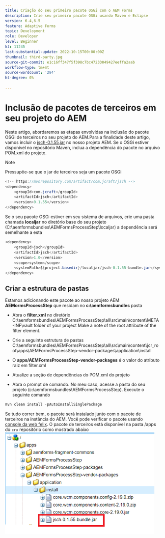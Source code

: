 ```yaml
---
title: Criação do seu primeiro pacote OSGi com o AEM Forms
description: Crie seu primeiro pacote OSGi usando Maven e Eclipse
version: 6.4,6.5
feature: Adaptive Forms
topic: Development
role: Developer
level: Beginner
kt: 11245
last-substantial-update: 2022-10-15T00:00:00Z
thumbnail: third-party.jpg
source-git-commit: e1c16ff347f5f398c7bc47233049427eeffa2aab
workflow-type: tm+mt
source-wordcount: '284'
ht-degree: 0%

---
```


# Inclusão de pacotes de terceiros em seu projeto do AEM

Neste artigo, abordaremos as etapas envolvidas na inclusão do pacote OSGi de terceiros no seu projeto do AEM.Para a finalidade deste artigo, vamos incluir o [jsch-0.1.55.jar](https://repo1.maven.org/maven2/com/jcraft/jsch/0.1.55/jsch-0.1.55.jar) no nosso projeto AEM.  Se o OSGi estiver disponível no repositório Maven, inclua a dependência do pacote no arquivo POM.xml do projeto.

>[!NOTE]
> Pressupõe-se que o jar de terceiros seja um pacote OSGi

```java
<!-- https://mvnrepository.com/artifact/com.jcraft/jsch -->
<dependency>
    <groupId>com.jcraft</groupId>
    <artifactId>jsch</artifactId>
    <version>0.1.55</version>
</dependency>
```

Se o seu pacote OSGi estiver em seu sistema de arquivos, crie uma pasta chamada **localjar** no diretório base do seu projeto (C:\aemformsbundles\AEMFormsProcessStep\localjar) a dependência será semelhante a esta

```java
<dependency>
    <groupId>jsch</groupId>
    <artifactId>jsch</artifactId>
    <version>1.0</version>
    <scope>system</scope>
    <systemPath>${project.basedir}/localjar/jsch-0.1.55-bundle.jar</systemPath>
</dependency>
```

## Criar a estrutura de pastas

Estamos adicionando este pacote ao nosso projeto AEM **AEMormsProcessStep** que residam no **c:\aemformsbundles** pasta

* Abra o **filter.xml** no diretório C:\aemformsbundles\AEMFormsProcessStep\all\src\main\content\META-INF\vault folder of your project Make a note of the root attribute of the filter element.

* Crie a seguinte estrutura de pastas C:\aemformsbundles\AEMFormsProcessStep\all\src\main\content\jcr_root\apps\AEMFormsProcessStep-vendor-packages\application\install
* O **apps/AEMFormsProcessStep-vendor-packages** é o valor do atributo raiz em filter.xml
* Atualize a seção de dependências do POM.xml do projeto
* Abra o prompt de comando. No meu caso, acesse a pasta do seu projeto (c:\aemformsbundles\AEMFormsProcessStep). Execute o seguinte comando

```java
mvn clean install -pAutoInstallSinglePackage
```

Se tudo correr bem, o pacote será instalado junto com o pacote de terceiros na instância do AEM. Você pode verificar o pacote usando [console da web felix](http://localhost:4502/system/console/bundles). O pacote de terceiros está disponível na pasta /apps do `crx` repositório como mostrado abaixo
![terceiros](assets/custom-bundle1.png)



